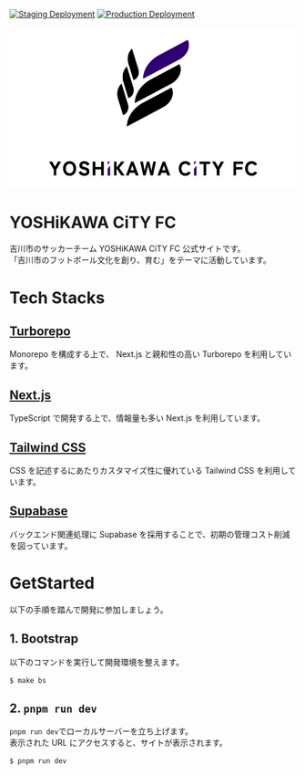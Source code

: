 [![Staging Deployment](https://github.com/yoshikawacityfc/yoshikawacityfc/actions/workflows/staging.yml/badge.svg)](https://github.com/yoshikawacityfc/yoshikawacityfc/actions/workflows/staging.yml)
[![Production Deployment](https://github.com/yoshikawacityfc/yoshikawacityfc/actions/workflows/production.yml/badge.svg)](https://github.com/yoshikawacityfc/yoshikawacityfc/actions/workflows/production.yml)

![YOSHiKAWA CiTY FC](docs/images/splash.png "YOSHiKAWA CiTY FC")

YOSHiKAWA CiTY FC
=================

吉川市のサッカーチーム YOSHiKAWA CiTY FC 公式サイトです。  
「吉川市のフットボール文化を創り、育む」をテーマに活動しています。

# Tech Stacks

## [Turborepo](https://turbo.build/repo)

Monorepo を構成する上で、 Next.js と親和性の高い Turborepo を利用しています。

## [Next.js](https://nextjs.org/)

TypeScript で開発する上で、情報量も多い Next.js を利用しています。

## [Tailwind CSS](https://tailwindcss.com/)

CSS を記述するにあたりカスタマイズ性に優れている Tailwind CSS を利用しています。

## [Supabase](https://supabase.com/)

バックエンド関連処理に Supabase を採用することで、初期の管理コスト削減を図っています。

# GetStarted

以下の手順を踏んで開発に参加しましょう。

## 1. Bootstrap

以下のコマンドを実行して開発環境を整えます。

```shell
$ make bs
```

## 2. `pnpm run dev`

`pnpm run dev`でローカルサーバーを立ち上げます。  
表示された URL にアクセスすると、サイトが表示されます。

```shell
$ pnpm run dev
```
